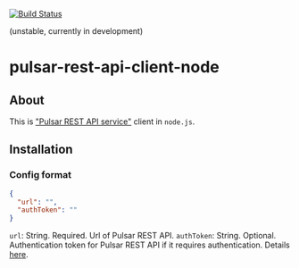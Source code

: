 [![Build Status](https://travis-ci.org/cargomedia/pulsar-rest-api-client-node.png?branch=master)](https://travis-ci.org/cargomedia/pulsar-rest-api-client-node)

(unstable, currently in development)

pulsar-rest-api-client-node
===========================

## About

This is ["Pulsar REST API service"](https://github.com/cargomedia/pulsar-rest-api) client in `node.js`.

## Installation

### Config format
```json
{
  "url": "",
  "authToken": ""
}
```

`url`: String. Required. Url of Pulsar REST API.
`authToken`: String. Optional. Authentication token for Pulsar REST API if it requires authentication. Details [here](https://github.com/cargomedia/pulsar-rest-api#authentication).

